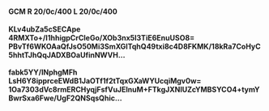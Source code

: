 #### GCM R 20/0c/400 L 20/0c/400
**KLv4ubZa5cSECApe**<br/>**4RMXTo+/I1hhigpCrCleGo/XOb3nx5l3TiE6EnuUSO8=**<br/>**PBvTf6WKOAaQfJsO50Mi3SmXGITqhQ49txi8c4D8FKMK/18kRa7CoHyC5hhtTJhQqJADXBOaUfinNWVH...**<br/><br/>
**fabk5YY/lNphgMFh**<br/>**LsH6Y8ipprceEWdB1JaOTf1f2tTqxGXaWYUcqiMgv0w=**<br/>**1Oa7303dVc8rmERCHyqjFsfVuJElnuM+FTkgJXNlUZcYMBSYCO4+tymYBwrSxa6Fwe/UgF2QNSqsQhic...**